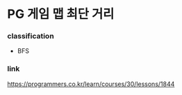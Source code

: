 # PG 게임 맵 최단 거리

### classification
* BFS

### link
https://programmers.co.kr/learn/courses/30/lessons/1844
